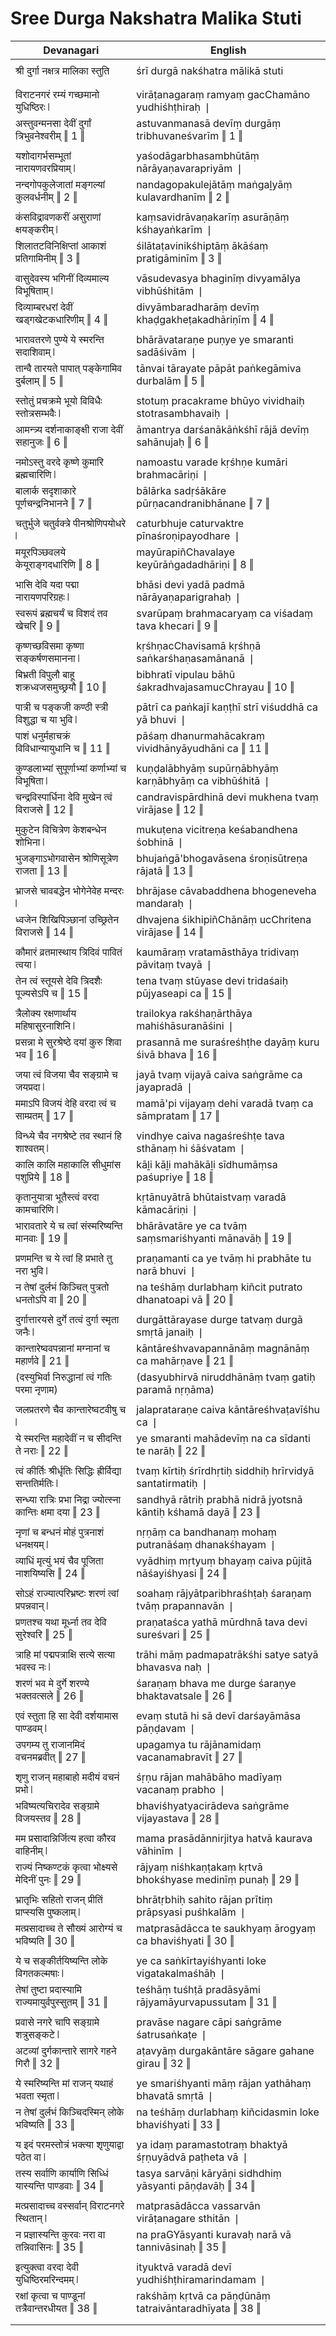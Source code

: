 # Sree Durga Nakshatra Malika Stuti

| Devanagari | English |
| ------ | ------ |
|  |  |
| श्री दुर्गा नक्षत्र मालिका स्तुति   | śrī durgā nakśhatra mālikā stuti   |
|  |  |
|  |  |
| विराटनगरं रम्यं गच्छमानो युधिष्ठिरः ❘   | virāṭanagaraṃ ramyaṃ gacChamāno yudhiśhṭhiraḥ ❘   |
| अस्तुवन्मनसा देवीं दुर्गां त्रिभुवनेश्वरीम् ‖ 1 ‖   | astuvanmanasā devīṃ durgāṃ tribhuvaneśvarīm ‖ 1 ‖   |
|  |  |
| यशोदागर्भसम्भूतां नारायणवरप्रियाम् ❘   | yaśodāgarbhasambhūtāṃ nārāyaṇavarapriyām ❘   |
| नन्दगोपकुलेजातां मङ्गल्यां कुलवर्धनीम् ‖ 2 ‖   | nandagopakulejātāṃ maṅgaḻyāṃ kulavardhanīm ‖ 2 ‖   |
|  |  |
| कंसविद्रावणकरीं असुराणां क्षयङ्करीम् ❘   | kaṃsavidrāvaṇakarīṃ asurāṇāṃ kśhayaṅkarīm ❘   |
| शिलातटविनिक्षिप्तां आकाशं प्रतिगामिनीम् ‖ 3 ‖   | śilātaṭavinikśhiptāṃ ākāśaṃ pratigāminīm ‖ 3 ‖   |
|  |  |
| वासुदेवस्य भगिनीं दिव्यमाल्य विभूषिताम् ❘   | vāsudevasya bhaginīṃ divyamālya vibhūśhitām ❘   |
| दिव्याम्बरधरां देवीं खड्गखेटकधारिणीम् ‖ 4 ‖   | divyāmbaradharāṃ devīṃ khaḍgakheṭakadhāriṇīm ‖ 4 ‖   |
|  |  |
| भारावतरणे पुण्ये ये स्मरन्ति सदाशिवाम् ❘   | bhārāvataraṇe puṇye ye smaranti sadāśivām ❘   |
| तान्वै तारयते पापात् पङ्केगामिव दुर्बलाम् ‖ 5 ‖   | tānvai tārayate pāpāt paṅkegāmiva durbalām ‖ 5 ‖   |
|  |  |
| स्तोतुं प्रचक्रमे भूयो विविधैः स्तोत्रसम्भवैः ❘   | stotuṃ pracakrame bhūyo vividhaiḥ stotrasambhavaiḥ ❘   |
| आमन्त्र्य दर्शनाकाङ्क्षी राजा देवीं सहानुजः ‖ 6 ‖   | āmantrya darśanākāṅkśhī rājā devīṃ sahānujaḥ ‖ 6 ‖   |
|  |  |
| नमोऽस्तु वरदे कृष्णे कुमारि ब्रह्मचारिणि ❘   | namoastu varade kṛśhṇe kumāri brahmacāriṇi ❘   |
| बालार्क सदृशाकारे पूर्णचन्द्रनिभानने ‖ 7 ‖   | bālārka sadṛśākāre pūrṇacandranibhānane ‖ 7 ‖   |
|  |  |
| चतुर्भुजे चतुर्वक्त्रे पीनश्रोणिपयोधरे ❘   | caturbhuje caturvaktre pīnaśroṇipayodhare ❘   |
| मयूरपिञ्छवलये केयूराङ्गदधारिणि ‖ 8 ‖   | mayūrapiñChavalaye keyūrāṅgadadhāriṇi ‖ 8 ‖   |
|  |  |
| भासि देवि यदा पद्मा नारायणपरिग्रहः ❘   | bhāsi devi yadā padmā nārāyaṇaparigrahaḥ ❘   |
| स्वरूपं ब्रह्मचर्यं च विशदं तव खेचरि ‖ 9 ‖   | svarūpaṃ brahmacaryaṃ ca viśadaṃ tava khecari ‖ 9 ‖   |
|  |  |
| कृष्णच्छविसमा कृष्णा सङ्कर्षणसमानना ❘   | kṛśhṇacChavisamā kṛśhṇā saṅkarśhaṇasamānanā ❘   |
| बिभ्रती विपुलौ बाहू शक्रध्वजसमुच्छ्रयौ ‖ 10 ‖   | bibhratī vipulau bāhū śakradhvajasamucChrayau ‖ 10 ‖   |
|  |  |
| पात्री च पङ्कजी कण्ठी स्त्री विशुद्धा च या भुवि ❘   | pātrī ca paṅkajī kaṇṭhī strī viśuddhā ca yā bhuvi ❘   |
| पाशं धनुर्महाचक्रं विविधान्यायुधानि च ‖ 11 ‖   | pāśaṃ dhanurmahācakraṃ vividhānyāyudhāni ca ‖ 11 ‖   |
|  |  |
| कुण्डलाभ्यां सुपूर्णाभ्यां कर्णाभ्यां च विभूषिता ❘   | kuṇḍalābhyāṃ supūrṇābhyāṃ karṇābhyāṃ ca vibhūśhitā ❘   |
| चन्द्रविस्पार्धिना देवि मुखेन त्वं विराजसे ‖ 12 ‖   | candravispārdhinā devi mukhena tvaṃ virājase ‖ 12 ‖   |
|  |  |
| मुकुटेन विचित्रेण केशबन्धेन शोभिना ❘   | mukuṭena vicitreṇa keśabandhena śobhinā ❘   |
| भुजङ्गाऽभोगवासेन श्रोणिसूत्रेण राजता ‖ 13 ‖   | bhujaṅgā'bhogavāsena śroṇisūtreṇa rājatā ‖ 13 ‖   |
|  |  |
| भ्राजसे चावबद्धेन भोगेनेवेह मन्दरः ❘   | bhrājase cāvabaddhena bhogeneveha mandaraḥ ❘   |
| ध्वजेन शिखिपिञ्छानां उच्छ्रितेन विराजसे ‖ 14 ‖   | dhvajena śikhipiñChānāṃ ucChritena virājase ‖ 14 ‖   |
|  |  |
| कौमारं व्रतमास्थाय त्रिदिवं पावितं त्वया ❘   | kaumāraṃ vratamāsthāya tridivaṃ pāvitaṃ tvayā ❘   |
| तेन त्वं स्तूयसे देवि त्रिदशैः पूज्यसेऽपि च ‖ 15 ‖   | tena tvaṃ stūyase devi tridaśaiḥ pūjyaseapi ca ‖ 15 ‖   |
|  |  |
| त्रैलोक्य रक्षणार्थाय महिषासुरनाशिनि ❘   | trailokya rakśhaṇārthāya mahiśhāsuranāśini ❘   |
| प्रसन्ना मे सुरश्रेष्ठे दयां कुरु शिवा भव ‖ 16 ‖   | prasannā me suraśreśhṭhe dayāṃ kuru śivā bhava ‖ 16 ‖   |
|  |  |
| जया त्वं विजया चैव सङ्ग्रामे च जयप्रदा ❘   | jayā tvaṃ vijayā caiva saṅgrāme ca jayapradā ❘   |
| ममाऽपि विजयं देहि वरदा त्वं च साम्प्रतम् ‖ 17 ‖   | mamā'pi vijayaṃ dehi varadā tvaṃ ca sāmpratam ‖ 17 ‖   |
|  |  |
| विन्ध्ये चैव नगश्रेष्टे तव स्थानं हि शाश्वतम् ❘   | vindhye caiva nagaśreśhṭe tava sthānaṃ hi śāśvatam ❘   |
| कालि कालि महाकालि सीधुमांस पशुप्रिये ‖ 18 ‖   | kāḻi kāḻi mahākāḻi sīdhumāṃsa paśupriye ‖ 18 ‖   |
|  |  |
| कृतानुयात्रा भूतैस्त्वं वरदा कामचारिणि ❘   | kṛtānuyātrā bhūtaistvaṃ varadā kāmacāriṇi ❘   |
| भारावतारे ये च त्वां संस्मरिष्यन्ति मानवाः ‖ 19 ‖   | bhārāvatāre ye ca tvāṃ saṃsmariśhyanti mānavāḥ ‖ 19 ‖   |
|  |  |
| प्रणमन्ति च ये त्वां हि प्रभाते तु नरा भुवि ❘   | praṇamanti ca ye tvāṃ hi prabhāte tu narā bhuvi ❘   |
| न तेषां दुर्लभं किञ्चित् पुत्रतो धनतोऽपि वा ‖ 20 ‖   | na teśhāṃ durlabhaṃ kiñcit putrato dhanatoapi vā ‖ 20 ‖   |
|  |  |
| दुर्गात्तारयसे दुर्गे तत्वं दुर्गा स्मृता जनैः ❘   | durgāttārayase durge tatvaṃ durgā smṛtā janaiḥ ❘   |
| कान्तारेष्ववपन्नानां मग्नानां च महार्णवे ‖ 21 ‖   | kāntāreśhvavapannānāṃ magnānāṃ ca mahārṇave ‖ 21 ‖   |
| (दस्युभिर्वा निरुद्धानां त्वं गतिः परमा नृणाम)   | (dasyubhirvā niruddhānāṃ tvaṃ gatiḥ paramā nṛṇāma)   |
|  |  |
| जलप्रतरणे चैव कान्तारेष्वटवीषु च ❘   | jalaprataraṇe caiva kāntāreśhvaṭavīśhu ca ❘   |
| ये स्मरन्ति महादेवीं न च सीदन्ति ते नराः ‖ 22 ‖   | ye smaranti mahādevīṃ na ca sīdanti te narāḥ ‖ 22 ‖   |
|  |  |
| त्वं कीर्तिः श्रीर्धृतिः सिद्धिः ह्रीर्विद्या सन्ततिर्मतिः ❘   | tvaṃ kīrtiḥ śrīrdhṛtiḥ siddhiḥ hrīrvidyā santatirmatiḥ ❘   |
| सन्ध्या रात्रिः प्रभा निद्रा ज्योत्स्ना कान्तिः क्षमा दया ‖ 23 ‖   | sandhyā rātriḥ prabhā nidrā jyotsnā kāntiḥ kśhamā dayā ‖ 23 ‖   |
|  |  |
| नृणां च बन्धनं मोहं पुत्रनाशं धनक्षयम् ❘   | nṛṇāṃ ca bandhanaṃ mohaṃ putranāśaṃ dhanakśhayam ❘   |
| व्याधिं मृत्युं भयं चैव पूजिता नाशयिष्यसि ‖ 24 ‖   | vyādhiṃ mṛtyuṃ bhayaṃ caiva pūjitā nāśayiśhyasi ‖ 24 ‖   |
|  |  |
| सोऽहं राज्यात्परिभ्रष्टः शरणं त्वां प्रपन्नवान् ❘   | soahaṃ rājyātparibhraśhṭaḥ śaraṇaṃ tvāṃ prapannavān ❘   |
| प्रणतश्च यथा मूर्ध्ना तव देवि सुरेश्वरि ‖ 25 ‖   | praṇataśca yathā mūrdhnā tava devi sureśvari ‖ 25 ‖   |
|  |  |
| त्राहि मां पद्मपत्राक्षि सत्ये सत्या भवस्व नः ❘   | trāhi māṃ padmapatrākśhi satye satyā bhavasva naḥ ❘   |
| शरणं भव मे दुर्गे शरण्ये भक्तवत्सले ‖ 26 ‖   | śaraṇaṃ bhava me durge śaraṇye bhaktavatsale ‖ 26 ‖   |
|  |  |
| एवं स्तुता हि सा देवी दर्शयामास पाण्डवम् ❘   | evaṃ stutā hi sā devī darśayāmāsa pāṇḍavam ❘   |
| उपगम्य तु राजानमिदं वचनमब्रवीत् ‖ 27 ‖   | upagamya tu rājānamidaṃ vacanamabravīt ‖ 27 ‖   |
|  |  |
| शृणु राजन् महाबाहो मदीयं वचनं प्रभो ❘   | śṛṇu rājan mahābāho madīyaṃ vacanaṃ prabho ❘   |
| भविष्यत्यचिरादेव सङ्ग्रामे विजयस्तव ‖ 28 ‖   | bhaviśhyatyacirādeva saṅgrāme vijayastava ‖ 28 ‖   |
|  |  |
| मम प्रसादान्निर्जित्य हत्वा कौरव वाहिनीम् ❘   | mama prasādānnirjitya hatvā kaurava vāhinīm ❘   |
| राज्यं निष्कण्टकं कृत्वा भोक्ष्यसे मेदिनीं पुनः ‖ 29 ‖   | rājyaṃ niśhkaṇṭakaṃ kṛtvā bhokśhyase medinīṃ punaḥ ‖ 29 ‖   |
|  |  |
| भ्रातृभिः सहितो राजन् प्रीतिं प्राप्स्यसि पुष्कलाम् ❘   | bhrātṛbhiḥ sahito rājan prītiṃ prāpsyasi puśhkalām ❘   |
| मत्प्रसादाच्च ते सौख्यं आरोग्यं च भविष्यति ‖ 30 ‖   | matprasādācca te saukhyaṃ ārogyaṃ ca bhaviśhyati ‖ 30 ‖   |
|  |  |
| ये च सङ्कीर्तयिष्यन्ति लोके विगतकल्मषाः ❘   | ye ca saṅkīrtayiśhyanti loke vigatakalmaśhāḥ ❘   |
| तेषां तुष्टा प्रदास्यामि राज्यमायुर्वपुस्सुतम् ‖ 31 ‖   | teśhāṃ tuśhṭā pradāsyāmi rājyamāyurvapussutam ‖ 31 ‖   |
|  |  |
| प्रवासे नगरे चापि सङ्ग्रामे शत्रुसङ्कटे ❘   | pravāse nagare cāpi saṅgrāme śatrusaṅkaṭe ❘   |
| अटव्यां दुर्गकान्तारे सागरे गहने गिरौ ‖ 32 ‖   | aṭavyāṃ durgakāntāre sāgare gahane girau ‖ 32 ‖   |
|  |  |
| ये स्मरिष्यन्ति मां राजन् यथाहं भवता स्मृता ❘   | ye smariśhyanti māṃ rājan yathāhaṃ bhavatā smṛtā ❘   |
| न तेषां दुर्लभं किञ्चिदस्मिन् लोके भविष्यति ‖ 33 ‖   | na teśhāṃ durlabhaṃ kiñcidasmin loke bhaviśhyati ‖ 33 ‖   |
|  |  |
| य इदं परमस्तोत्रं भक्त्या शृणुयाद्वा पठेत वा ❘   | ya idaṃ paramastotraṃ bhaktyā śṛṇuyādvā paṭheta vā ❘   |
| तस्य सर्वाणि कार्याणि सिध्धिं यास्यन्ति पाण्डवाः ‖ 34 ‖   | tasya sarvāṇi kāryāṇi sidhdhiṃ yāsyanti pāṇḍavāḥ ‖ 34 ‖   |
|  |  |
| मत्प्रसादाच्च वस्सर्वान् विराटनगरे स्थितान् ❘   | matprasādācca vassarvān virāṭanagare sthitān ❘   |
| न प्रज्ञास्यन्ति कुरवः नरा वा तन्निवासिनः ‖ 35 ‖   | na praGYāsyanti kuravaḥ narā vā tannivāsinaḥ ‖ 35 ‖   |
|  |  |
| इत्युक्त्वा वरदा देवी युधिष्ठिरमरिन्दमम् ❘   | ityuktvā varadā devī yudhiśhṭhiramarindamam ❘   |
| रक्षां कृत्वा च पाण्डूनां तत्रैवान्तरधीयत ‖ 38 ‖   | rakśhāṃ kṛtvā ca pāṇḍūnāṃ tatraivāntaradhīyata ‖ 38 ‖   |
|  |  |
|  |  |
